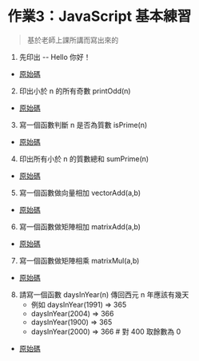 # 作業3：JavaScript 基本練習
> 基於老師上課所講而寫出來的

1. 先印出 -- Hello 你好！
- [原始碼](https://github.com/HJH60/wp/blob/master/hw3/hello.js)
2. 印出小於 n 的所有奇數 printOdd(n)
- [原始碼](https://github.com/HJH60/wp/blob/master/hw3/printOdd.js)
3. 寫一個函數判斷 n 是否為質數 isPrime(n)
- [原始碼](https://github.com/HJH60/wp/blob/master/hw3/isPrime.js)
4. 印出所有小於 n 的質數總和 sumPrime(n)
- [原始碼](https://github.com/HJH60/wp/blob/master/hw3/sumPrime.js)
5. 寫一個函數做向量相加 vectorAdd(a,b)
- [原始碼](https://github.com/HJH60/wp/blob/master/hw3/vectorAdd.js)
6. 寫一個函數做矩陣相加 matrixAdd(a,b)
- [原始碼](https://github.com/HJH60/wp/blob/master/hw3/matrixAdd.js)
7. 寫一個函數做矩陣相乘 matrixMul(a,b)
- [原始碼](https://github.com/HJH60/wp/blob/master/hw3/matrixMul.js)
8. 請寫一個函數 daysInYear(n) 傳回西元 n 年應該有幾天
    + 例如 daysInYear(1991) => 365
    + daysInYear(2004) => 366
    + daysInYear(1900) => 365
    + daysInYear(2000) => 366 # 對 400 取餘數為 0
- [原始碼](https://github.com/HJH60/wp/blob/master/hw3/daysInYear.js)